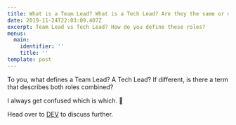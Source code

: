 ```yaml
---
title: What is a Team Lead? What is a Tech Lead? Are they the same or different?
date: 2019-11-24T22:03:09.407Z
excerpt: Team Lead vs Tech Lead? How do you define these roles?
menus:
  main:
    identifier: ''
    title: ''
template: post
---
```

To you, what defines a Team Lead? A Tech Lead? If different, is there a term that describes both roles combined?

I always get confused which is which. 🤔

Head over to [DEV](https://dev.to/cristinaruth/discuss-what-is-a-team-lead-what-is-a-tech-lead-are-they-the-same-or-different-139i) to discuss further.
